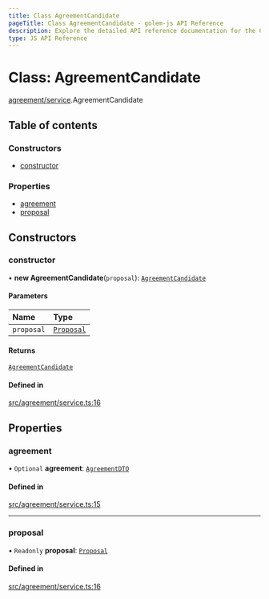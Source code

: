```yaml
---
title: Class AgreementCandidate
pageTitle: Class AgreementCandidate - golem-js API Reference
description: Explore the detailed API reference documentation for the Class AgreementCandidate within the golem-js SDK for the Golem Network.
type: JS API Reference
---
```

# Class: AgreementCandidate

[agreement/service](../modules/agreement_service).AgreementCandidate

## Table of contents

### Constructors

- [constructor](agreement_service.AgreementCandidate#constructor)

### Properties

- [agreement](agreement_service.AgreementCandidate#agreement)
- [proposal](agreement_service.AgreementCandidate#proposal)

## Constructors

### constructor

• **new AgreementCandidate**(`proposal`): [`AgreementCandidate`](agreement_service.AgreementCandidate)

#### Parameters

| Name | Type |
| :------ | :------ |
| `proposal` | [`Proposal`](market_proposal.Proposal) |

#### Returns

[`AgreementCandidate`](agreement_service.AgreementCandidate)

#### Defined in

[src/agreement/service.ts:16](https://github.com/golemfactory/golem-js/blob/8487362/src/agreement/service.ts#L16)

## Properties

### agreement

• `Optional` **agreement**: [`AgreementDTO`](../interfaces/agreement_service.AgreementDTO)

#### Defined in

[src/agreement/service.ts:15](https://github.com/golemfactory/golem-js/blob/8487362/src/agreement/service.ts#L15)

___

### proposal

• `Readonly` **proposal**: [`Proposal`](market_proposal.Proposal)

#### Defined in

[src/agreement/service.ts:16](https://github.com/golemfactory/golem-js/blob/8487362/src/agreement/service.ts#L16)
